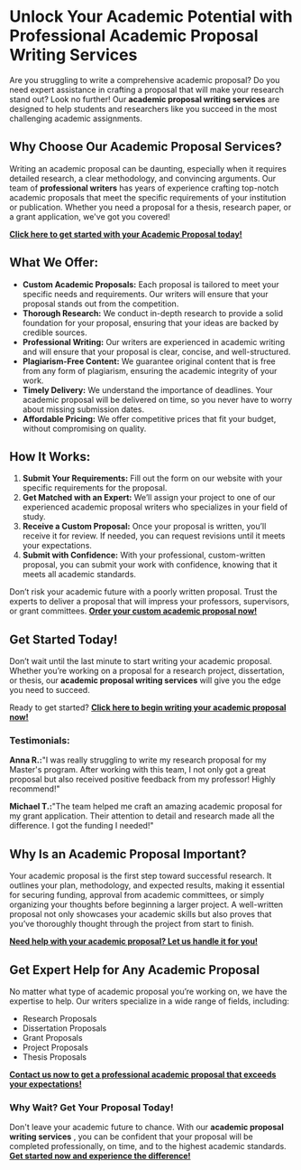 # Unlock Your Academic Potential with Professional Academic Proposal Writing Services

Are you struggling to write a comprehensive academic proposal? Do you need expert assistance in crafting a proposal that will make your research stand out? Look no further! Our **academic proposal writing services** are designed to help students and researchers like you succeed in the most challenging academic assignments.

## Why Choose Our Academic Proposal Services?

Writing an academic proposal can be daunting, especially when it requires detailed research, a clear methodology, and convincing arguments. Our team of **professional writers** has years of experience crafting top-notch academic proposals that meet the specific requirements of your institution or publication. Whether you need a proposal for a thesis, research paper, or a grant application, we've got you covered!

[**Click here to get started with your Academic Proposal today!**](https://tinyurl.com/topessay?keyword=academic+proposal)

## What We Offer:

- **Custom Academic Proposals:** Each proposal is tailored to meet your specific needs and requirements. Our writers will ensure that your proposal stands out from the competition.
- **Thorough Research:** We conduct in-depth research to provide a solid foundation for your proposal, ensuring that your ideas are backed by credible sources.
- **Professional Writing:** Our writers are experienced in academic writing and will ensure that your proposal is clear, concise, and well-structured.
- **Plagiarism-Free Content:** We guarantee original content that is free from any form of plagiarism, ensuring the academic integrity of your work.
- **Timely Delivery:** We understand the importance of deadlines. Your academic proposal will be delivered on time, so you never have to worry about missing submission dates.
- **Affordable Pricing:** We offer competitive prices that fit your budget, without compromising on quality.

## How It Works:

1. **Submit Your Requirements:** Fill out the form on our website with your specific requirements for the proposal.
2. **Get Matched with an Expert:** We’ll assign your project to one of our experienced academic proposal writers who specializes in your field of study.
3. **Receive a Custom Proposal:** Once your proposal is written, you’ll receive it for review. If needed, you can request revisions until it meets your expectations.
4. **Submit with Confidence:** With your professional, custom-written proposal, you can submit your work with confidence, knowing that it meets all academic standards.

Don’t risk your academic future with a poorly written proposal. Trust the experts to deliver a proposal that will impress your professors, supervisors, or grant committees. [**Order your custom academic proposal now!**](https://tinyurl.com/topessay?keyword=academic+proposal)

## Get Started Today!

Don’t wait until the last minute to start writing your academic proposal. Whether you’re working on a proposal for a research project, dissertation, or thesis, our **academic proposal writing services** will give you the edge you need to succeed.

Ready to get started? [**Click here to begin writing your academic proposal now!**](https://tinyurl.com/topessay?keyword=academic+proposal)

### Testimonials:

**Anna R.:**"I was really struggling to write my research proposal for my Master's program. After working with this team, I not only got a great proposal but also received positive feedback from my professor! Highly recommend!"

**Michael T.:**"The team helped me craft an amazing academic proposal for my grant application. Their attention to detail and research made all the difference. I got the funding I needed!"

## Why Is an Academic Proposal Important?

Your academic proposal is the first step toward successful research. It outlines your plan, methodology, and expected results, making it essential for securing funding, approval from academic committees, or simply organizing your thoughts before beginning a larger project. A well-written proposal not only showcases your academic skills but also proves that you’ve thoroughly thought through the project from start to finish.

[**Need help with your academic proposal? Let us handle it for you!**](https://tinyurl.com/topessay?keyword=academic+proposal)

## Get Expert Help for Any Academic Proposal

No matter what type of academic proposal you’re working on, we have the expertise to help. Our writers specialize in a wide range of fields, including:

- Research Proposals
- Dissertation Proposals
- Grant Proposals
- Project Proposals
- Thesis Proposals

[**Contact us now to get a professional academic proposal that exceeds your expectations!**](https://tinyurl.com/topessay?keyword=academic+proposal)

### Why Wait? Get Your Proposal Today!

Don't leave your academic future to chance. With our **academic proposal writing services** , you can be confident that your proposal will be completed professionally, on time, and to the highest academic standards. [**Get started now and experience the difference!**](https://tinyurl.com/topessay?keyword=academic+proposal)
